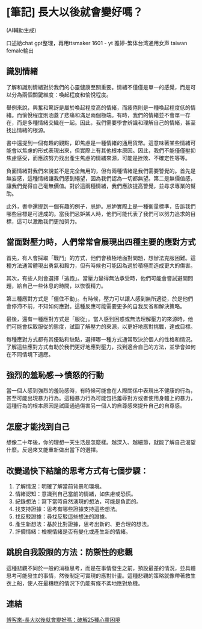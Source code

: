 # [筆記] 長大以後就會變好嗎？

 (AI輔助生成)
<!--more-->
口述給chat gpt整理，再用ttsmaker 1601 - yt 雅婷-繁体台湾通用女声 taiwan female輸出

## 識別情緒
了解和識別情緒對於我們的心靈健康至關重要。情緒不僅僅是單一的感覺，而是可以分為兩個關鍵維度：喚起程度和愉悅程度。

舉例來說，興奮和驚訝是屬於喚起程度高的情緒，而疲倦則是一種喚起程度低的情緒。而愉悅程度則涵蓋了悲痛和滿足兩個極端。有時，我們的情緒並不會單一存在，而是多種情緒交織在一起。因此，我們需要學會辨識和理解自己的情緒，甚至找出情緒的根源。

書中還提到一個有趣的觀點，即焦慮是一種情緒的通用貨幣。這意味著某些情緒可能會以焦慮的形式表現出來，但實際上有其他根本原因。因此，我們不能僅僅壓抑焦慮感受，而應該努力找出產生焦慮的情緒來源，可能是挫敗、不確定性等等。

負面情緒對我們來說並不是完全無用的，但有兩種情緒是我們需要警覺的。首先是無妄感，這種情緒讓我們感到絕望，因為我們認為一切都無望。第二是無價值感，讓我們覺得自己毫無價值。對於這兩種情緒，我們應該提高警覺，並尋求專業的幫助。

此外，書中還提到一個有趣的例子，忌妒。忌妒實際上是一種衡量標準，告訴我們哪些目標是可達成的。當我們忌妒某人時，他們可能代表了我們可以努力追求的目標，這可以激勵我們更加努力。


## 當面對壓力時，人們常常會展現出四種主要的應對方式

首先，有人會採取「戰鬥」的方式，他們會積極地面對問題，想辦法克服困難。這種方法通常體現出勇氣和毅力，但有時候也可能因為過於積極而造成更大的傷害。

其次，有些人則會選擇「逃跑」。當壓力變得無法承受時，他們可能會嘗試避開問題，給自己一些休息的時間，以恢復精力。

第三種應對方式是「僵住不動」。有時候，壓力可以讓人感到無所適從，於是他們會停滯不前，不知如何應對。這種反應可能需要更多的自我反省和解決策略。

最後，還有一種應對方式是「服從」。當人感到困惑或無法理解壓力的來源時，他們可能會採取服從的態度，試圖了解壓力的來源，以更好地應對挑戰，達成目標。

每種應對方式都有其優點和缺點，選擇哪一種方式通常取決於個人的性格和情況。了解這些應對方式有助於我們更好地應對壓力，找到適合自己的方法，並學會如何在不同情境下適應。

## 強烈的羞恥感-->憤怒的行動
當一個人感到強烈的羞恥感時，有時候可能會在人際關係中表現出不健康的行為，甚至可能出現暴力行為。這種暴力行為可能包括羞辱對方或者使用身體上的暴力，這種行為的根本原因是試圖通過傷害另一個人的自尊感來提升自己的自尊感。

## 怎麼才能找到自己
想像二十年後，你的理想一天生活是怎麼樣。越深入、越細節，就能了解自己渴望什麼。反過來又能重新做出當下的選擇。

## 改變過快下結論的思考方式有七個步驟：
1. 了解情況：明確了解當前背景和環境。
2. 情緒認知：意識到自己當前的情緒，如焦慮或恐慌。
3. 紀錄想法：寫下當時自然湧現的想法，可能是負面的。
4. 找支持證據：思考有哪些證據支持這些想法。
5. 找反駁證據：尋找反駁這些想法的證據。
6. 產生新想法：基於比對證據，思考出新的、更合理的想法。
7. 評價情緒：檢視情緒是否有變化或產生新的情緒。

## 跳脫自我設限的方法：防禦性的悲觀
這種悲觀不同於一般的消極思考，而是在事情發生之前，預設最差的情況，並具體思考可能發生的事情，然後制定可實現的應對計畫。這種悲觀的策略就像帶著救生衣上船，使人在最糟糕的情況下仍能有條不紊地應對危機。

## 連結
[博客來-長大以後就會變好嗎：破解25種心靈困境](https://www.books.com.tw/products/0010870487)
